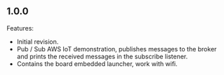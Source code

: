 ## 1.0.0
Features:
  - Initial revision.
  - Pub / Sub AWS IoT demonstration, publishes messages to the broker and prints the received messages in the subscribe listener.
  - Contains the board embedded launcher, work with wifi.

<!--
	Markdown
	Copyright 2018 IS2T. All rights reserved.
	IS2T PROPRIETARY/CONFIDENTIAL. Use is subject to license terms.
-->
